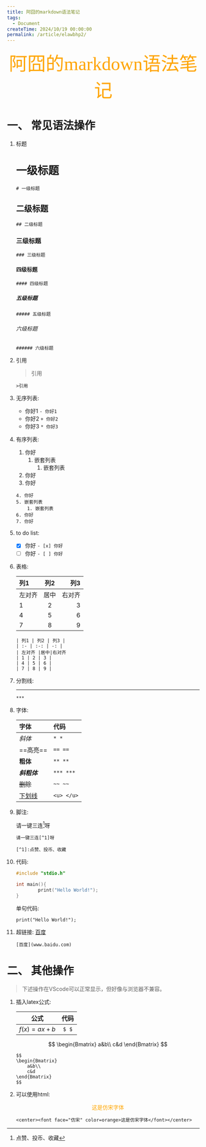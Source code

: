 ```yaml
---
title: 阿囧的markdown语法笔记
tags:
  - Document
createTime: 2024/10/19 00:00:00
permalink: /article/elawbhp2/
---
```


<center><font face="仿宋" color=orange size = 20>阿囧的markdown语法笔记</font></center>

# 一、 常见语法操作
1. 标题
   
    # 一级标题

    `# 一级标题`

    ## 二级标题

    `## 二级标题`

    ### 三级标题

    `### 三级标题`

    #### 四级标题

    `#### 四级标题`

    ##### 五级标题

    `##### 五级标题`

    ###### 六级标题

    `###### 六级标题`

2. 引用
   
    >引用

    `>引用`

3. 无序列表:
   
   - 你好1
   `- 你好1`
   + 你好2
   `+ 你好2`
   * 你好3
   `* 你好3`

4. 有序列表:
   
   1. 你好
      1. 嵌套列表
         1. 嵌套列表
   2. 你好
   3. 你好

    ```
    4. 你好
    5. 嵌套列表
        1. 嵌套列表
    6. 你好
    7. 你好
    ```

5. to do list:
   
   - [x] 你好
   `- [x] 你好`
   - [ ] 你好
   `- [ ] 你好`

6. 表格:

    | 列1 | 列2 | 列3 |
    | :--- | :---: | ---: |
    | 左对齐 | 居中 | 右对齐 |
    | 1 | 2 | 3 |
    | 4 | 5 | 6 |
    | 7 | 8 | 9 |

    ```
    | 列1 | 列2 | 列3 |
    | :- | :-: | -: |
    | 左对齐 |居中|右对齐
    | 1 | 2 | 3 |
    | 4 | 5 | 6 |
    | 7 | 8 | 9 |
    ```
    
7. 分割线:
   
    ***

    `***`

8. 字体:

    |字体|代码|
    |:---|:---|
    |*斜体*|`* *`|
    |==高亮==|`== ==`|
    |**粗体**|`** **`|
    |***斜粗体***|`*** ***`|
    |~~删除~~|`~~ ~~`|
    |<u>下划线</u>|`<u> </u>`|

9.  脚注:
    
    请一键三连[^1]呀

    [^1]:点赞、投币、收藏

    ```
    请一键三连[^1]呀

    [^1]:点赞、投币、收藏
    ```

10. 代码:
    
    ```c
    #include "stdio.h"

    int main(){
            print("Hello World!");
    }  
    ```

    单句代码:

    `print("Hello World!");`


11. 超链接:
    [百度](www.baidu.com)

    `[百度](www.baidu.com)`

# 二、 其他操作

>下述操作在VScode可以正常显示，但好像与浏览器不兼容。

1. 插入latex公式:
   
    |公式|代码|
    |:-:|:-:|
    | $f(x) = ax + b$ |`$ $`|


    $$
    \begin{Bmatrix}
        a&b\\
        c&d
    \end{Bmatrix}
    $$


    ```
    $$
    \begin{Bmatrix}
        a&b\\
        c&d
    \end{Bmatrix}
    $$
    ```

2. 可以使用html:
   
    <center><font face="仿宋" color=orange>这是仿宋字体</font></center>

    `<center><font face="仿宋" color=orange>这是仿宋字体</font></center>`